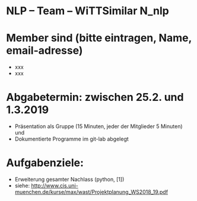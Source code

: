 # NLP – Team – WiTTSimilar N_nlp

# Member sind (bitte eintragen, Name, email-adresse)
* xxx
* xxx

# Abgabetermin: zwischen 25.2. und 1.3.2019
* Präsentation als Gruppe (15 Minuten, jeder der Mitglieder 5 Minuten) und 
* Dokumentierte Programme im git-lab abgelegt 

# Aufgabenziele: 
* Erweiterung gesamter Nachlass (python, [1])
* siehe: http://www.cis.uni-muenchen.de/kurse/max/wast/Projektplanung_WS2018_19.pdf


